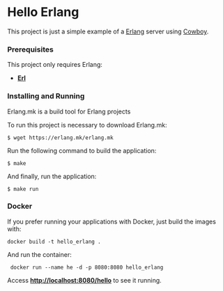 #  Hello Erlang

This project is just a simple example of a [Erlang](https://www.erlang.org/) server using [Cowboy](https://github.com/ninenines/cowboy).

### Prerequisites

This project only requires Erlang:
* **[Erl](http://erlang.org/doc/installation_guide/users_guide.html)**
### Installing and Running

Erlang.mk is a build tool for Erlang projects

To run this project is necessary to download Erlang.mk:
```
$ wget https://erlang.mk/erlang.mk
```

Run the following command to build the application:
```
$ make
```

And finally, run the application:
```
$ make run
```

### Docker

If you prefer running your applications with Docker, just build the images with:
```
docker build -t hello_erlang .

```

And run the container:
```
 docker run --name he -d -p 8080:8080 hello_erlang
```

Access **[http://localhost:8080/hello](http://localhost:8080/hello)** to see it running.
